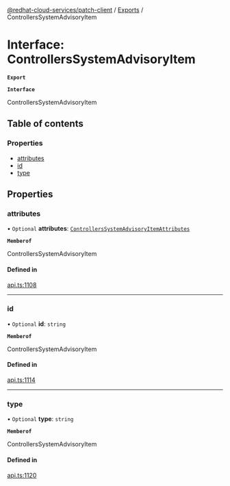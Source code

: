 [@redhat-cloud-services/patch-client](../README.md) / [Exports](../modules.md) / ControllersSystemAdvisoryItem

# Interface: ControllersSystemAdvisoryItem

**`Export`**

**`Interface`**

ControllersSystemAdvisoryItem

## Table of contents

### Properties

- [attributes](ControllersSystemAdvisoryItem.md#attributes)
- [id](ControllersSystemAdvisoryItem.md#id)
- [type](ControllersSystemAdvisoryItem.md#type)

## Properties

### attributes

• `Optional` **attributes**: [`ControllersSystemAdvisoryItemAttributes`](ControllersSystemAdvisoryItemAttributes.md)

**`Memberof`**

ControllersSystemAdvisoryItem

#### Defined in

[api.ts:1108](https://github.com/RedHatInsights/javascript-clients/blob/master/packages/patch/api.ts#L1108)

___

### id

• `Optional` **id**: `string`

**`Memberof`**

ControllersSystemAdvisoryItem

#### Defined in

[api.ts:1114](https://github.com/RedHatInsights/javascript-clients/blob/master/packages/patch/api.ts#L1114)

___

### type

• `Optional` **type**: `string`

**`Memberof`**

ControllersSystemAdvisoryItem

#### Defined in

[api.ts:1120](https://github.com/RedHatInsights/javascript-clients/blob/master/packages/patch/api.ts#L1120)
